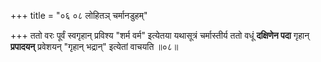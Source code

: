 +++
title = "०६ ०८ लोहितञ् चर्मानडुहम्"

+++
ततो वरः पूर्वं स्वगृहान् प्रविश्य "शर्म वर्म" इत्येतया यथासूत्रं चर्मास्तीर्य ततो वधूं **दक्षिणेन पदा** गृहान् **प्रपादयन्** प्रवेशयन् "गृहान् भद्रान्" इत्येतां वाचयति ॥०८॥